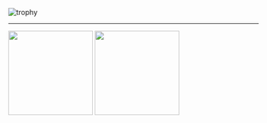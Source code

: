 ![trophy](https://github-profile-trophy.vercel.app/?username=mniak&column=7)

<hr/>

<div>
  <img height="170" src="https://github-readme-stats.vercel.app/api?username=mniak&count_private=true&include_all_commits=true" />
  <img height="170" src="https://github-readme-stats.vercel.app/api/top-langs/?username=mniak&layout=compact" />
</div>
